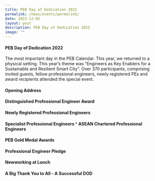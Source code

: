 ```yaml
---
title: PEB Day of Dedication 2022
permalink: /news/events/permalink/
date: 2022-12-02
layout: post
description: PEB Day of Dedication 2022
image: ""
---
```

#### PEB Day of Dedication 2022

The most important day in the PEB Calendar. This year, we returned to a physical setting. This year’s theme was “Engineers as Key Enablers for a Sustainable and Resilient Smart City”. Over 370 participants, comprising invited guests, fellow professional engineers, newly registered PEs and award recipients attended the special event.

#### Opening Address


#### Distinguished Professional Engineer Award

#### Newly Registered Professional Engineers

#### Specialist Professional Engineers ^ ASEAN Chartered Professional Engineers

#### PEB Gold Medal Awards

#### Professional Engineer Pledge

#### Newworking at Lunch

#### A Big Thank You to All - A Successful DOD